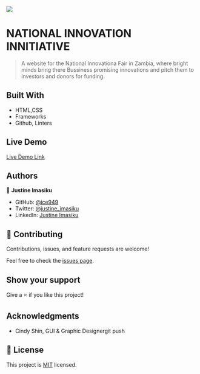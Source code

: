 ![](https://img.shields.io/badge/Microverse-blueviolet)

# NATIONAL INNOVATION INNITIATIVE

> A website for the National Innovationa Fair in Zambia, where bright minds bring there Bussiness promising innovations and pitch them to investors and donors for funding.


## Built With

- HTML,CSS
- Frameworks
- Github, Linters


## Live Demo

[Live Demo Link](https://ice949.github.io/First-Capstone/)


## Authors

👤 **Justine Imasiku**

- GitHub: [@ice949](https://github.com/ice949)
- Twitter: [@justine_imasiku](https://twitter.com/justine_imasiku )
- LinkedIn: [Justine Imasiku](https://www.linkedin.com/in/justine-imasiku-7a25881a5/)

## 🤝 Contributing

Contributions, issues, and feature requests are welcome!

Feel free to check the [issues page](../../issues/).

## Show your support

Give a ⭐️ if you like this project!

## Acknowledgments

- Cindy Shin, GUI & Graphic Designergit push 

## 📝 License

This project is [MIT](./MIT.md) licensed.
